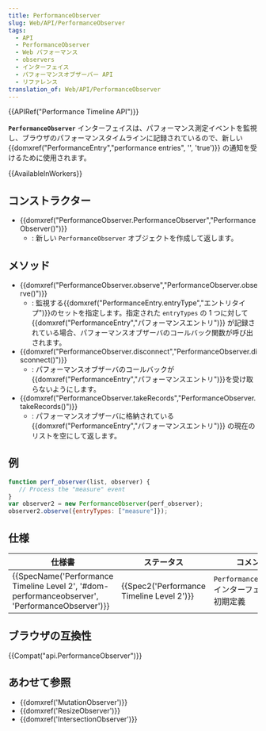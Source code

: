 ```yaml
---
title: PerformanceObserver
slug: Web/API/PerformanceObserver
tags:
  - API
  - PerformanceObserver
  - Web パフォーマンス
  - observers
  - インターフェイス
  - パフォーマンスオブザーバー API
  - リファレンス
translation_of: Web/API/PerformanceObserver
---
```

{{APIRef("Performance Timeline API")}}

**`PerformanceObserver`** インターフェイスは、パフォーマンス測定イベントを監視し、ブラウザのパフォーマンスタイムラインに記録されているので、新しい{{domxref("PerformanceEntry","performance entries", '', 'true')}} の通知を受けるために使用されます。

{{AvailableInWorkers}}

## コンストラクター

- {{domxref("PerformanceObserver.PerformanceObserver","PerformanceObserver()")}}
  - : 新しい `PerformanceObserver` オブジェクトを作成して返します。

## メソッド

- {{domxref("PerformanceObserver.observe","PerformanceObserver.observe()")}}
  - : 監視する{{domxref("PerformanceEntry.entryType","エントリタイプ")}}のセットを指定します。指定された `entryTypes` の 1 つに対して {{domxref("PerformanceEntry","パフォーマンスエントリ")}} が記録されている場合、パフォーマンスオブザーバのコールバック関数が呼び出されます。
- {{domxref("PerformanceObserver.disconnect","PerformanceObserver.disconnect()")}}
  - : パフォーマンスオブザーバのコールバックが{{domxref("PerformanceEntry","パフォーマンスエントリ")}}を受け取らないようにします。
- {{domxref("PerformanceObserver.takeRecords","PerformanceObserver.takeRecords()")}}
  - : パフォーマンスオブザーバに格納されている{{domxref("PerformanceEntry","パフォーマンスエントリ")}} の現在のリストを空にして返します。

<!---->

## 例

```js
function perf_observer(list, observer) {
   // Process the "measure" event
}
var observer2 = new PerformanceObserver(perf_observer);
observer2.observe({entryTypes: ["measure"]});
```

## 仕様

| 仕様書                                                                                                                           | ステータス                                               | コメント                                         |
| -------------------------------------------------------------------------------------------------------------------------------- | -------------------------------------------------------- | ------------------------------------------------ |
| {{SpecName('Performance Timeline Level 2', '#dom-performanceobserver', 'PerformanceObserver')}} | {{Spec2('Performance Timeline Level 2')}} | `PerformanceObserver` インターフェイスの初期定義 |

## ブラウザの互換性

{{Compat("api.PerformanceObserver")}}

## あわせて参照

- {{domxref('MutationObserver')}}
- {{domxref('ResizeObserver')}}
- {{domxref('IntersectionObserver')}}
